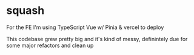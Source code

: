 # squash

For the FE I'm using TypeScript Vue w/ Pinia & vercel to deploy

This codebase grew pretty big and it's kind of messy, definintely due for some major refactors and clean up
